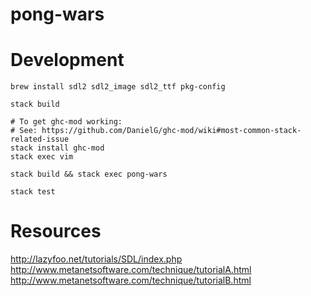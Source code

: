 # pong-wars

# Development

```
brew install sdl2 sdl2_image sdl2_ttf pkg-config

stack build

# To get ghc-mod working:
# See: https://github.com/DanielG/ghc-mod/wiki#most-common-stack-related-issue
stack install ghc-mod
stack exec vim

stack build && stack exec pong-wars

stack test
```

# Resources

http://lazyfoo.net/tutorials/SDL/index.php
http://www.metanetsoftware.com/technique/tutorialA.html
http://www.metanetsoftware.com/technique/tutorialB.html
